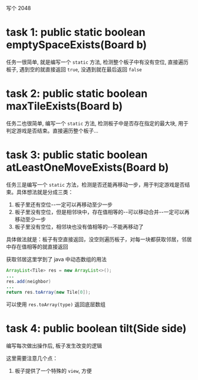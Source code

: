 写个 2048

# task 1: public static boolean emptySpaceExists(Board b)
任务一很简单, 就是编写一个 `static` 方法, 检测整个板子中有没有空位, 直接遍历板子, 遇到空的就直接返回 `true`, 没遇到就在最后返回 `false`


# task 2: public static boolean maxTileExists(Board b)
任务二也很简单, 编写一个 `static` 方法, 检测板子中是否存在指定的最大块, 用于判定游戏是否结束。直接遍历整个板子...

# task 3: public static boolean atLeastOneMoveExists(Board b)
任务三是编写一个 `static` 方法，检测是否还能再移动一步，用于判定游戏是否结束。具体想法就是分成三类：
1. 板子里还有空位--一定可以再移动至少一步
2. 板子里没有空位，但是相邻块中，存在值相等的--可以移动合并--一定可以再移动至少一步
3. 板子里没有空位，相邻块也没有值相等的--不能再移动了

具体做法就是：板子有空直接返回，没空则遍历板子，对每一块都获取邻居，邻居中存在值相等的就直接返回

获取邻居这里学到了 java 中动态数组的用法
```java
ArrayList<Tile> res = new ArrayList<>();
...
res.add(neighbor)
...
return res.toArray(new Tile[0]);
```
可以使用 `res.toArray(type)` 返回底层数组

# task 4: public boolean tilt(Side side)
编写每次做出操作后, 板子发生改变的逻辑

这里需要注意几个点：
1. 板子提供了一个特殊的 `view`, 方便
